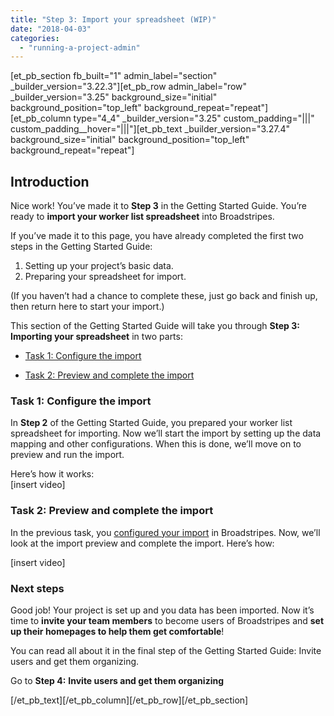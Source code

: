 ```yaml
---
title: "Step 3: Import your spreadsheet (WIP)"
date: "2018-04-03"
categories: 
  - "running-a-project-admin"
---
```


\[et\_pb\_section fb\_built="1" admin\_label="section" \_builder\_version="3.22.3"\]\[et\_pb\_row admin\_label="row" \_builder\_version="3.25" background\_size="initial" background\_position="top\_left" background\_repeat="repeat"\]\[et\_pb\_column type="4\_4" \_builder\_version="3.25" custom\_padding="|||" custom\_padding\_\_hover="|||"\]\[et\_pb\_text \_builder\_version="3.27.4" background\_size="initial" background\_position="top\_left" background\_repeat="repeat"\]

## Introduction

Nice work! You’ve made it to **Step 3** in the Getting Started Guide. You’re ready to **import your worker list spreadsheet** into Broadstripes.

If you’ve made it to this page, you have already completed the first two steps in the Getting Started Guide:

1. Setting up your project’s basic data.
2. Preparing your spreadsheet for import.

(If you haven’t had a chance to complete these, just go back and finish up, then return here to start your import.)

This section of the Getting Started Guide will take you through **Step 3: Importing your spreadsheet** in two parts:

- [Task 1: Configure the import](#ftoc-heading-2)  
    
- [Task 2: Preview and complete the import](#ftoc-heading-3)

### Task 1: Configure the import

In **Step 2** of the Getting Started Guide, you prepared your worker list spreadsheet for importing. Now we’ll start the import by setting up the data mapping and other configurations. When this is done, we’ll move on to preview and run the import.

Here’s how it works:  
\[insert video\]

### Task 2: Preview and complete the import

In the previous task, you [configured your import](#ftoc-heading-2) in Broadstripes. Now, we’ll look at the import preview and complete the import. Here’s how:

\[insert video\]

### Next steps

Good job! Your project is set up and you data has been imported. Now it’s time to **invite your team members** to become users of Broadstripes and **set up their homepages to help them get comfortable**!

You can read all about it in the final step of the Getting Started Guide: Invite users and get them organizing.  

Go to **Step 4:** **Invite users and get them organizing**  

\[/et\_pb\_text\]\[/et\_pb\_column\]\[/et\_pb\_row\]\[/et\_pb\_section\]
